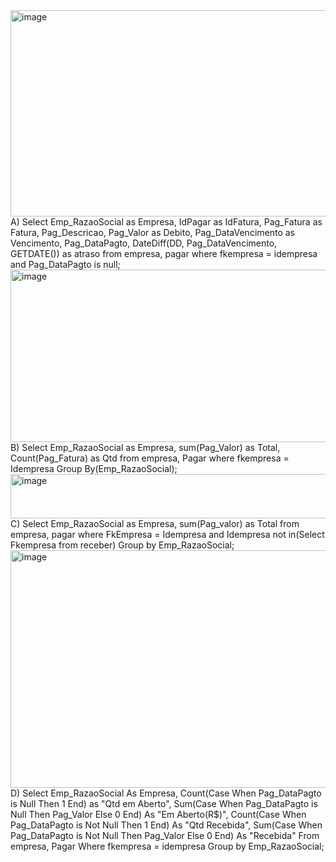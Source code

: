 <img width="976" height="330" alt="image" src="https://github.com/user-attachments/assets/c084214c-7787-40a7-aab2-c506302a1cfc" /> 
A) Select Emp_RazaoSocial as Empresa, IdPagar as IdFatura, Pag_Fatura as Fatura, Pag_Descricao, Pag_Valor as Debito, 
Pag_DataVencimento as Vencimento, Pag_DataPagto, DateDiff(DD, Pag_DataVencimento, GETDATE()) as atraso from empresa, pagar
where fkempresa = idempresa and Pag_DataPagto is null;





<img width="831" height="276" alt="image" src="https://github.com/user-attachments/assets/52d7a7fa-04c2-421c-9d6c-e971250a3ac7" />
B) Select Emp_RazaoSocial as Empresa, sum(Pag_Valor) as Total, Count(Pag_Fatura) as Qtd from empresa, Pagar where fkempresa = Idempresa 
Group By(Emp_RazaoSocial); 





<img width="746" height="71" alt="image" src="https://github.com/user-attachments/assets/4dce172b-1781-4a3a-84d0-e532a2050642" />
C) Select Emp_RazaoSocial as Empresa, sum(Pag_valor) as Total from empresa, pagar where FkEmpresa = Idempresa and Idempresa 
not in(Select Fkempresa from receber)
Group by Emp_RazaoSocial;






<img width="906" height="380" alt="image" src="https://github.com/user-attachments/assets/c4d8571f-f3e7-4011-a1b6-5413fc919ae2" />
D) 
Select 
	Emp_RazaoSocial As Empresa, 
	Count(Case When Pag_DataPagto is Null Then 1 End) as "Qtd em Aberto",
	Sum(Case When Pag_DataPagto is Null Then Pag_Valor Else 0 End) As "Em Aberto(R$)",
	Count(Case When Pag_DataPagto is Not Null Then 1 End) As "Qtd Recebida",
	Sum(Case When Pag_DataPagto is Not Null Then Pag_Valor Else 0 End) As "Recebida"
From empresa, 
	 Pagar
Where
	fkempresa = idempresa
Group by
	Emp_RazaoSocial;
